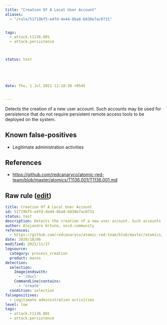 ```yaml
---
title: "Creation Of A Local User Account"
aliases:
  - "/rule/51719bf5-e4fd-4e44-8ba8-b830e7ac0731"


tags:
  - attack.t1136.001
  - attack.persistence



status: test





date: Thu, 1 Jul 2021 12:18:30 +0545


---
```


Detects the creation of a new user account. Such accounts may be used for persistence that do not require persistent remote access tools to be deployed on the system.

<!--more-->


## Known false-positives

* Legitimate administration activities



## References

* https://github.com/redcanaryco/atomic-red-team/blob/master/atomics/T1136.001/T1136.001.md


## Raw rule ([edit](https://github.com/SigmaHQ/sigma/edit/master/rules/linux/macos/process_creation/proc_creation_macos_create_account.yml))
```yaml
title: Creation Of A Local User Account
id: 51719bf5-e4fd-4e44-8ba8-b830e7ac0731
status: test
description: Detects the creation of a new user account. Such accounts may be used for persistence that do not require persistent remote access tools to be deployed on the system.
author: Alejandro Ortuno, oscd.community
references:
  - https://github.com/redcanaryco/atomic-red-team/blob/master/atomics/T1136.001/T1136.001.md
date: 2020/10/06
modified: 2021/11/27
logsource:
  category: process_creation
  product: macos
detection:
  selection:
    Image|endswith:
      - '/dscl'
    CommandLine|contains:
      - 'create'
  condition: selection
falsepositives:
  - Legitimate administration activities
level: low
tags:
  - attack.t1136.001
  - attack.persistence

```
